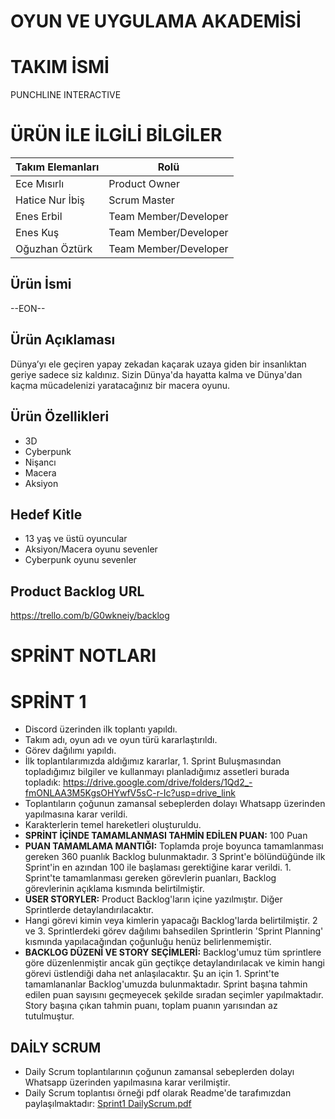 # OYUN VE UYGULAMA AKADEMİSİ
# TAKIM İSMİ
PUNCHLINE INTERACTIVE
# ÜRÜN İLE İLGİLİ BİLGİLER
| Takım Elemanları | Rolü |
| ------------- | ------------- |
| Ece Mısırlı | Product Owner | 
| Hatice Nur İbiş | Scrum Master |    
| Enes Erbil | Team Member/Developer | 
| Enes Kuş | Team Member/Developer | 
| Oğuzhan Öztürk | Team Member/Developer |
## Ürün İsmi
--EON--
## Ürün Açıklaması
Dünya’yı ele geçiren yapay zekadan kaçarak uzaya giden bir insanlıktan geriye sadece siz kaldınız. Sizin Dünya'da hayatta kalma ve Dünya'dan kaçma mücadelenizi yaratacağınız bir macera oyunu.
## Ürün Özellikleri
- 3D
- Cyberpunk
- Nişancı
- Macera
- Aksiyon
## Hedef Kitle 
- 13 yaş ve üstü oyuncular
- Aksiyon/Macera oyunu sevenler
- Cyberpunk oyunu sevenler
## Product Backlog URL
https://trello.com/b/G0wkneiy/backlog

# SPRİNT NOTLARI
# SPRİNT 1
- Discord üzerinden ilk toplantı yapıldı.
- Takım adı, oyun adı ve oyun türü kararlaştırıldı.
- Görev dağılımı yapıldı.
- İlk toplantılarımızda aldığımız kararlar, 1. Sprint Buluşmasından topladığımız bilgiler ve kullanmayı planladığımız assetleri burada topladık: https://drive.google.com/drive/folders/1Qd2_-fmONLAA3M5KgsOHYwfV5sC-r-Ic?usp=drive_link 
- Toplantıların çoğunun zamansal sebeplerden dolayı Whatsapp üzerinden yapılmasına karar verildi.
- Karakterlerin temel hareketleri oluşturuldu.
- **SPRİNT İÇİNDE TAMAMLANMASI TAHMİN EDİLEN PUAN:** 100 Puan
- **PUAN TAMAMLAMA MANTIĞI:** Toplamda proje boyunca tamamlanması gereken 360 puanlık Backlog bulunmaktadır. 3 Sprint'e bölündüğünde ilk Sprint'in en azından 100 ile başlaması gerektiğine karar verildi. 1. Sprint'te tamamlanması gereken görevlerin puanları, Backlog görevlerinin açıklama kısmında belirtilmiştir.
- **USER STORYLER:** Product Backlog'ların içine yazılmıştır. Diğer Sprintlerde detaylandırılacaktır.
- Hangi görevi kimin veya kimlerin yapacağı Backlog'larda belirtilmiştir. 2 ve 3. Sprintlerdeki görev dağılımı bahsedilen Sprintlerin 'Sprint Planning' kısmında yapılacağından çoğunluğu henüz belirlenmemiştir. 
- **BACKLOG DÜZENİ VE STORY SEÇİMLERİ:** Backlog'umuz tüm sprintlere göre düzenlenmiştir ancak gün geçtikçe detaylandırılacak ve kimin hangi görevi üstlendiği daha net anlaşılacaktır. Şu an için 1. Sprint'te tamamlananlar Backlog'umuzda bulunmaktadır. Sprint başına tahmin edilen puan sayısını geçmeyecek şekilde sıradan seçimler yapılmaktadır. Story başına çıkan tahmin puanı, toplam puanın yarısından az tutulmuştur.

## DAİLY SCRUM
- Daily Scrum toplantılarının çoğunun zamansal sebeplerden dolayı Whatsapp üzerinden yapılmasına karar verilmiştir.
- Daily Scrum toplantısı örneği pdf olarak Readme'de tarafımızdan paylaşılmaktadır: 
[Sprint1 DailyScrum.pdf](https://github.com/xeneskus/U-124/files/11782581/Sprint1.DailyScrum.pdf)
